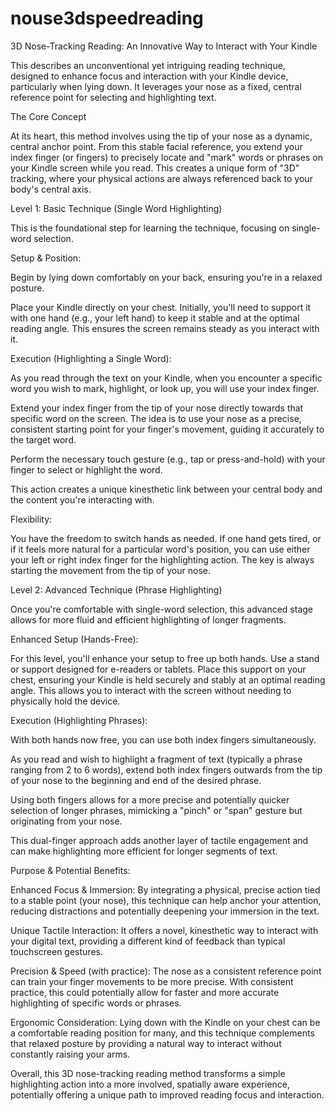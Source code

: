 # nouse3dspeedreading

3D Nose-Tracking Reading: An Innovative Way to Interact with Your Kindle

This describes an unconventional yet intriguing reading technique, designed to enhance focus and interaction with your Kindle device, particularly when lying down. It leverages your nose as a fixed, central reference point for selecting and highlighting text.

The Core Concept

At its heart, this method involves using the tip of your nose as a dynamic, central anchor point. From this stable facial reference, you extend your index finger (or fingers) to precisely locate and "mark" words or phrases on your Kindle screen while you read. This creates a unique form of "3D" tracking, where your physical actions are always referenced back to your body's central axis.

Level 1: Basic Technique (Single Word Highlighting)

This is the foundational step for learning the technique, focusing on single-word selection.

Setup & Position:

Begin by lying down comfortably on your back, ensuring you're in a relaxed posture.

Place your Kindle directly on your chest. Initially, you'll need to support it with one hand (e.g., your left hand) to keep it stable and at the optimal reading angle. This ensures the screen remains steady as you interact with it.

Execution (Highlighting a Single Word):

As you read through the text on your Kindle, when you encounter a specific word you wish to mark, highlight, or look up, you will use your index finger.

Extend your index finger from the tip of your nose directly towards that specific word on the screen. The idea is to use your nose as a precise, consistent starting point for your finger's movement, guiding it accurately to the target word.

Perform the necessary touch gesture (e.g., tap or press-and-hold) with your finger to select or highlight the word.

This action creates a unique kinesthetic link between your central body and the content you're interacting with.

Flexibility:

You have the freedom to switch hands as needed. If one hand gets tired, or if it feels more natural for a particular word's position, you can use either your left or right index finger for the highlighting action. The key is always starting the movement from the tip of your nose.

Level 2: Advanced Technique (Phrase Highlighting)

Once you're comfortable with single-word selection, this advanced stage allows for more fluid and efficient highlighting of longer fragments.

Enhanced Setup (Hands-Free):

For this level, you'll enhance your setup to free up both hands. Use a stand or support designed for e-readers or tablets. Place this support on your chest, ensuring your Kindle is held securely and stably at an optimal reading angle. This allows you to interact with the screen without needing to physically hold the device.

Execution (Highlighting Phrases):

With both hands now free, you can use both index fingers simultaneously.

As you read and wish to highlight a fragment of text (typically a phrase ranging from 2 to 6 words), extend both index fingers outwards from the tip of your nose to the beginning and end of the desired phrase.

Using both fingers allows for a more precise and potentially quicker selection of longer phrases, mimicking a "pinch" or "span" gesture but originating from your nose.

This dual-finger approach adds another layer of tactile engagement and can make highlighting more efficient for longer segments of text.

Purpose & Potential Benefits:

Enhanced Focus & Immersion: By integrating a physical, precise action tied to a stable point (your nose), this technique can help anchor your attention, reducing distractions and potentially deepening your immersion in the text.

Unique Tactile Interaction: It offers a novel, kinesthetic way to interact with your digital text, providing a different kind of feedback than typical touchscreen gestures.

Precision & Speed (with practice): The nose as a consistent reference point can train your finger movements to be more precise. With consistent practice, this could potentially allow for faster and more accurate highlighting of specific words or phrases.

Ergonomic Consideration: Lying down with the Kindle on your chest can be a comfortable reading position for many, and this technique complements that relaxed posture by providing a natural way to interact without constantly raising your arms.

Overall, this 3D nose-tracking reading method transforms a simple highlighting action into a more involved, spatially aware experience, potentially offering a unique path to improved reading focus and interaction.


